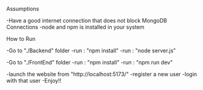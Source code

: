 Assumptions

  -Have a good internet connection that does not block MongoDB Connections
  -node and npm is installed in your system

  
How to Run

  -Go to "./Backend" folder
  -run : "npm install"
  -run : "node server.js"
  
  -Go to "./FrontEnd" folder
  -run : "npm install"
  -run : "npm run dev"

  -launch the website from "http://localhost:5173/"
  -register a new user
  -login with that user
  -Enjoy!!
